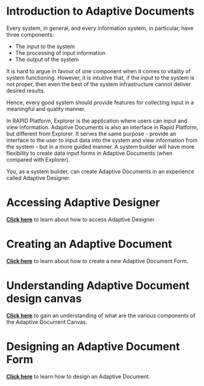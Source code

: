# Introduction to Adaptive Documents

Every system, in general, and every information system, in particular, have three components:

- The input to the system
- The processing of input information
- The output of the system

It is hard to argue in favour of one component when it comes to vitality of system functioning. However, it is intuitive that, if the input to the system is not proper, then even the best of the system infrastructure cannot deliver desired results.

Hence, every good system should provide features for collecting input in a meaningful and quality manner.

In RAPID Platform, Explorer is the application where users can input and view information. Adaptive Documents is also an interface in Rapid Platform, but different from Explorer. It serves the same purpose - provide an interface to the user to input data into the system and view information from the system - but in a more guided manner. A system builder will have more flexibility to create data input forms in Adaptive Documents (when compared with Explorer).

You, as a system builder, can create Adaptive Documents in an experience called Adaptive Designer.

# Accessing Adaptive Designer

<a href="https://rapiddocs.z8.web.core.windows.net/docs/Rapid/Keyper%20Manual/Adaptive%20Designer/How%20to%20access%20Adaptive%20Designer/" target="_blank">**Click here**</a> to learn about how to access Adaptive Designer.

# Creating an Adaptive Document

<a href="https://rapiddocs.z8.web.core.windows.net/docs/Rapid/Keyper%20Manual/Adaptive%20Designer/How%20to%20create%20a%20new%20Adaptive%20Document%20Form/" target="_blank">**Click here**</a> to learn about how to create a new Adaptive Document Form.

# Understanding Adaptive Document design canvas

<a href="https://rapiddocs.z8.web.core.windows.net/docs/Rapid/Keyper%20Manual/Adaptive%20Designer/Understanding%20Adaptive%20Document%20Canvas/" target="_blank">**Click here**</a> to gain an understanding of what are the various components of the Adaptive Document Canvas.

# Designing an Adaptive Document Form

<a href="https://docs.rapidplatform.com/docs/Rapid/Keyper%20Manual/Adaptive%20Designer/How%20to%20design%20an%20Adaptive%20Document%20form/" target="_blank">**Click here**</a> to learn how to design an Adaptive Document.